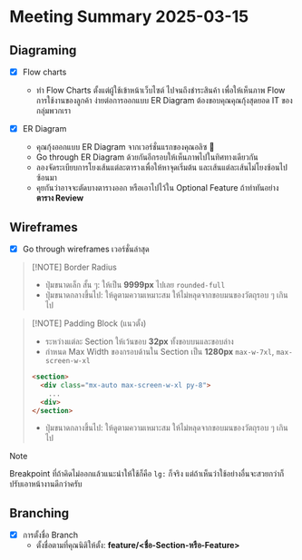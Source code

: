 # Meeting Summary 2025-03-15

## Diagraming

- [x] Flow charts

  - ทำ Flow Charts ตั้งแต่ผู้ใช้เข้าหน้าเว็บไซต์ ไปจนถึงชำระสินค้า
    เพื่อให้เห็นภาพ Flow การใช้งานของลูกค้า ง่ายต่อการออกแบบ ER Diagram
    ต้องขอบคุณคุณกุ้งสุดยอด IT ของกลุ่มพวกเรา

- [x] ER Diagram
  - คุณกุ้งออกแบบ ER Diagram จากเวอร์ชั่นแรกของคุณอลิซ 🙏
  - Go through ER Diagram ด้วยกันอีกรอบให้เห็นภาพไปในทิศทางเดียวกัน
  - ลองจัดระเบียบการโยงเส้นแต่ละตารางเพื่อให้หาจุดเริ่มต้น
    และเส้นแต่ละเส้นไม่โยงซ้อนไปซ้อนมา
  - คุยกันว่าอาจจะตัดบางตารางออก หรือเอาไปไว้ใน Optional Feature ถ้าทำทันอย่าง
    **ตาราง Review**

## Wireframes

- [x] Go through wireframes เวอร์ชั่นล่าสุด

> [!NOTE] Border Radius
>
> - ปุ่มขนาดเล็ก สั้น ๆ: ให้เป็น **9999px** ไปเลย `rounded-full`
> - ปุ่มขนาดกลางขึ้นไป: ให้ดูตามความเหมาะสม ให้ไม่หลุดจากขอบมนของวัตถุรอบ ๆ
>   เกินไป

> [!NOTE] Padding Block (แนวตั้ง)
>
> - ระหว่างแต่ละ Section ให้เว้นขอบ **32px** ทั้งขอบบนและขอบล่าง
> - กำหนด Max Width ของกรอบด้านใน Section เป็น **1280px** `max-w-7xl`,
>   `max-screen-w-xl`
>
> ```html
> <section>
>   <div class="mx-auto max-screen-w-xl py-8">
>     ...
>   <div>
> </section>
> ```
>
> - ปุ่มขนาดกลางขึ้นไป: ให้ดูตามความเหมาะสม ให้ไม่หลุดจากขอบมนของวัตถุรอบ ๆ
>   เกินไป

> [!NOTE]
>
> Breakpoint ที่ถ้าคิดไม่ออกแล้วแนะนำให้ใช้ก็คือ `lg:` ก็จริง
> แต่ถ้าเห็นว่าใช้อย่างอื่นจะสวยกว่าก็ปรับเอาหน้างานดีกว่าครับ

## Branching

- [x] การตั้งชื่อ Branch
  - ตั้งชื่อตามที่คุณนิติให้ตั้ง: **feature/<ชื่อ-Section-หรือ-Feature>**
